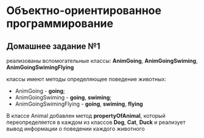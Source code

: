 # Объектно-ориентированное программирование

## Домашнее задание №1

реализованы вспомогательные классы:
**AnimGoing**, **AnimGoingSwiming**, **AnimGoingSwimingFlying**

классы имеют методы определяющее поведение животных:
- AnimGoing - **going**;
- AnimGoingSwiming - **going**, **swiming**;
- AnimGoingSwimingFlying - **going**, **swiming**, **flying**

В классе Animal добавлен метод **propertyOfAnimal**, который переопределяется в каждом из классов **Dоg**, **Cat**, **Duck** и реализует вывод информации о поведении каждого животного

